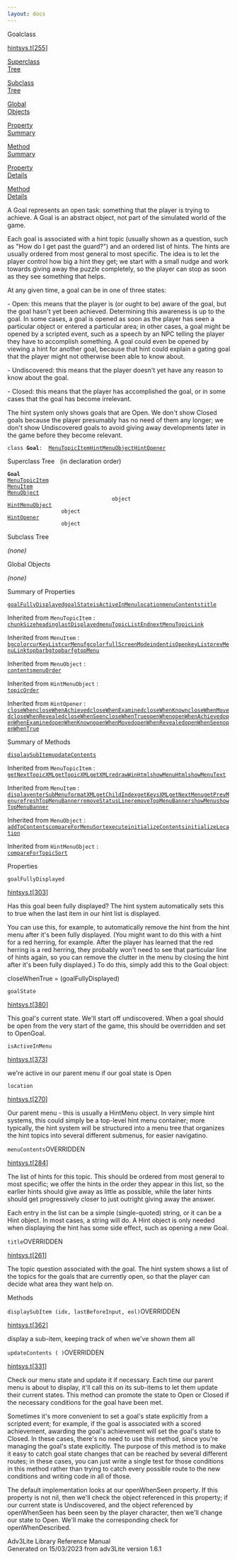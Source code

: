 ```yaml
---
layout: docs
---
```

<span class="title">Goal</span><span class="type">class</span>

[hintsys.t](../file/hintsys.t.html)\[[255](../source/hintsys.t.html#255)\]

[Superclass  
Tree](#_SuperClassTree_)

[Subclass  
Tree](#_SubClassTree_)

[Global  
Objects](#_ObjectSummary_)

[Property  
Summary](#_PropSummary_)

[Method  
Summary](#_MethodSummary_)

[Property  
Details](#_Properties_)

[Method  
Details](#_Methods_)

<div class="fdesc">

A Goal represents an open task: something that the player is trying to
achieve. A Goal is an abstract object, not part of the simulated world
of the game.

Each goal is associated with a hint topic (usually shown as a question,
such as "How do I get past the guard?") and an ordered list of hints.
The hints are usually ordered from most general to most specific. The
idea is to let the player control how big a hint they get; we start with
a small nudge and work towards giving away the puzzle completely, so the
player can stop as soon as they see something that helps.

At any given time, a goal can be in one of three states:

\- Open: this means that the player is (or ought to be) aware of the
goal, but the goal hasn't yet been achieved. Determining this awareness
is up to the goal. In some cases, a goal is opened as soon as the player
has seen a particular object or entered a particular area; in other
cases, a goal might be opened by a scripted event, such as a speech by
an NPC telling the player they have to accomplish something. A goal
could even be opened by viewing a hint for another goal, because that
hint could explain a gating goal that the player might not otherwise
been able to know about.

\- Undiscovered: this means that the player doesn't yet have any reason
to know about the goal.

\- Closed: this means that the player has accomplished the goal, or in
some cases that the goal has become irrelevant.

The hint system only shows goals that are Open. We don't show Closed
goals because the player presumably has no need of them any longer; we
don't show Undiscovered goals to avoid giving away developments later in
the game before they become relevant.

`class `**`Goal`**` :   `[`MenuTopicItem`](../object/MenuTopicItem.html)[`HintMenuObject`](../object/HintMenuObject.html)[`HintOpener`](../object/HintOpener.html)

</div>

<span id="_SuperClassTree_"></span>

<div class="mjhd">

<span class="hdln">Superclass Tree</span>   (in declaration order)

</div>

**`Goal`**  
[`MenuTopicItem`](../object/MenuTopicItem.html)  
[`MenuItem`](../object/MenuItem.html)  
[`MenuObject`](../object/MenuObject.html)  
`                                 object`  
[`HintMenuObject`](../object/HintMenuObject.html)  
`                 object`  
[`HintOpener`](../object/HintOpener.html)  
`                 object`  
<span id="_SubClassTree_"></span>

<div class="mjhd">

<span class="hdln">Subclass Tree</span>  

</div>

*(none)* <span id="_ObjectSummary_"></span>

<div class="mjhd">

<span class="hdln">Global Objects</span>  

</div>

*(none)* <span id="_PropSummary_"></span>

<div class="mjhd">

<span class="hdln">Summary of Properties</span>  

</div>

[`goalFullyDisplayed`](#goalFullyDisplayed)[`goalState`](#goalState)[`isActiveInMenu`](#isActiveInMenu)[`location`](#location)[`menuContents`](#menuContents)[`title`](#title)

Inherited from `MenuTopicItem` :  
[`chunkSize`](../object/MenuTopicItem.html#chunkSize)[`heading`](../object/MenuTopicItem.html#heading)[`lastDisplayed`](../object/MenuTopicItem.html#lastDisplayed)[`menuTopicListEnd`](../object/MenuTopicItem.html#menuTopicListEnd)[`nextMenuTopicLink`](../object/MenuTopicItem.html#nextMenuTopicLink)

Inherited from `MenuItem` :  
[`bgcolor`](../object/MenuItem.html#bgcolor)[`curKeyList`](../object/MenuItem.html#curKeyList)[`curMenu`](../object/MenuItem.html#curMenu)[`fgcolor`](../object/MenuItem.html#fgcolor)[`fullScreenMode`](../object/MenuItem.html#fullScreenMode)[`indent`](../object/MenuItem.html#indent)[`isOpen`](../object/MenuItem.html#isOpen)[`keyList`](../object/MenuItem.html#keyList)[`prevMenuLink`](../object/MenuItem.html#prevMenuLink)[`topbarbg`](../object/MenuItem.html#topbarbg)[`topbarfg`](../object/MenuItem.html#topbarfg)[`topMenu`](../object/MenuItem.html#topMenu)

Inherited from `MenuObject` :  
[`contents`](../object/MenuObject.html#contents)[`menuOrder`](../object/MenuObject.html#menuOrder)

Inherited from `HintMenuObject` :  
[`topicOrder`](../object/HintMenuObject.html#topicOrder)

Inherited from `HintOpener` :  
[`closeWhen`](../object/HintOpener.html#closeWhen)[`closeWhenAchieved`](../object/HintOpener.html#closeWhenAchieved)[`closeWhenExamined`](../object/HintOpener.html#closeWhenExamined)[`closeWhenKnown`](../object/HintOpener.html#closeWhenKnown)[`closeWhenMoved`](../object/HintOpener.html#closeWhenMoved)[`closeWhenRevealed`](../object/HintOpener.html#closeWhenRevealed)[`closeWhenSeen`](../object/HintOpener.html#closeWhenSeen)[`closeWhenTrue`](../object/HintOpener.html#closeWhenTrue)[`openWhen`](../object/HintOpener.html#openWhen)[`openWhenAchieved`](../object/HintOpener.html#openWhenAchieved)[`openWhenExamined`](../object/HintOpener.html#openWhenExamined)[`openWhenKnown`](../object/HintOpener.html#openWhenKnown)[`openWhenMoved`](../object/HintOpener.html#openWhenMoved)[`openWhenRevealed`](../object/HintOpener.html#openWhenRevealed)[`openWhenSeen`](../object/HintOpener.html#openWhenSeen)[`openWhenTrue`](../object/HintOpener.html#openWhenTrue)

<span id="_MethodSummary_"></span>

<div class="mjhd">

<span class="hdln">Summary of Methods</span>  

</div>

[`displaySubItem`](#displaySubItem)[`updateContents`](#updateContents)

Inherited from `MenuTopicItem` :  
[`getNextTopicXML`](../object/MenuTopicItem.html#getNextTopicXML)[`getTopicXML`](../object/MenuTopicItem.html#getTopicXML)[`getXML`](../object/MenuTopicItem.html#getXML)[`redrawWinHtml`](../object/MenuTopicItem.html#redrawWinHtml)[`showMenuHtml`](../object/MenuTopicItem.html#showMenuHtml)[`showMenuText`](../object/MenuTopicItem.html#showMenuText)

Inherited from `MenuItem` :  
[`display`](../object/MenuItem.html#display)[`enterSubMenu`](../object/MenuItem.html#enterSubMenu)[`formatXML`](../object/MenuItem.html#formatXML)[`getChildIndex`](../object/MenuItem.html#getChildIndex)[`getKeysXML`](../object/MenuItem.html#getKeysXML)[`getNextMenu`](../object/MenuItem.html#getNextMenu)[`getPrevMenu`](../object/MenuItem.html#getPrevMenu)[`refreshTopMenuBanner`](../object/MenuItem.html#refreshTopMenuBanner)[`removeStatusLine`](../object/MenuItem.html#removeStatusLine)[`removeTopMenuBanner`](../object/MenuItem.html#removeTopMenuBanner)[`showMenu`](../object/MenuItem.html#showMenu)[`showTopMenuBanner`](../object/MenuItem.html#showTopMenuBanner)

Inherited from `MenuObject` :  
[`addToContents`](../object/MenuObject.html#addToContents)[`compareForMenuSort`](../object/MenuObject.html#compareForMenuSort)[`execute`](../object/MenuObject.html#execute)[`initializeContents`](../object/MenuObject.html#initializeContents)[`initializeLocation`](../object/MenuObject.html#initializeLocation)

Inherited from `HintMenuObject` :  
[`compareForTopicSort`](../object/HintMenuObject.html#compareForTopicSort)



<span id="_Properties_"></span>

<div class="mjhd">

<span class="hdln">Properties</span>  

</div>

<span id="goalFullyDisplayed"></span>

`goalFullyDisplayed`

[hintsys.t](../file/hintsys.t.html)\[[303](../source/hintsys.t.html#303)\]

<div class="desc">

Has this goal been fully displayed? The hint system automatically sets
this to true when the last item in our hint list is displayed.

You can use this, for example, to automatically remove the hint from the
hint menu after it's been fully displayed. (You might want to do this
with a hint for a red herring, for example. After the player has learned
that the red herring is a red herring, they probably won't need to see
that particular line of hints again, so you can remove the clutter in
the menu by closing the hint after it's been fully displayed.) To do
this, simply add this to the Goal object:

  
closeWhenTrue = (goalFullyDisplayed)

</div>

<span id="goalState"></span>

`goalState`

[hintsys.t](../file/hintsys.t.html)\[[380](../source/hintsys.t.html#380)\]

<div class="desc">

This goal's current state. We'll start off undiscovered. When a goal
should be open from the very start of the game, this should be
overridden and set to OpenGoal.

</div>

<span id="isActiveInMenu"></span>

`isActiveInMenu`

[hintsys.t](../file/hintsys.t.html)\[[373](../source/hintsys.t.html#373)\]

<div class="desc">

we're active in our parent menu if our goal state is Open

</div>

<span id="location"></span>

`location`

[hintsys.t](../file/hintsys.t.html)\[[270](../source/hintsys.t.html#270)\]

<div class="desc">

Our parent menu - this is usually a HintMenu object. In very simple hint
systems, this could simply be a top-level hint menu container; more
typically, the hint system will be structured into a menu tree that
organizes the hint topics into several different submenus, for easier
navigatino.

</div>

<span id="menuContents"></span>

`menuContents`<span class="rem">OVERRIDDEN</span>

[hintsys.t](../file/hintsys.t.html)\[[284](../source/hintsys.t.html#284)\]

<div class="desc">

The list of hints for this topic. This should be ordered from most
general to most specific; we offer the hints in the order they appear in
this list, so the earlier hints should give away as little as possible,
while the later hints should get progressively closer to just outright
giving away the answer.

Each entry in the list can be a simple (single-quoted) string, or it can
be a Hint object. In most cases, a string will do. A Hint object is only
needed when displaying the hint has some side effect, such as opening a
new Goal.

</div>

<span id="title"></span>

`title`<span class="rem">OVERRIDDEN</span>

[hintsys.t](../file/hintsys.t.html)\[[261](../source/hintsys.t.html#261)\]

<div class="desc">

The topic question associated with the goal. The hint system shows a
list of the topics for the goals that are currently open, so that the
player can decide what area they want help on.

</div>

<span id="_Methods_"></span>

<div class="mjhd">

<span class="hdln">Methods</span>  

</div>

<span id="displaySubItem"></span>

`displaySubItem (idx, lastBeforeInput, eol)`<span class="rem">OVERRIDDEN</span>

[hintsys.t](../file/hintsys.t.html)\[[362](../source/hintsys.t.html#362)\]

<div class="desc">

display a sub-item, keeping track of when we've shown them all

</div>

<span id="updateContents"></span>

`updateContents ( )`<span class="rem">OVERRIDDEN</span>

[hintsys.t](../file/hintsys.t.html)\[[331](../source/hintsys.t.html#331)\]

<div class="desc">

Check our menu state and update it if necessary. Each time our parent
menu is about to display, it'll call this on its sub-items to let them
update their current states. This method can promote the state to Open
or Closed if the necessary conditions for the goal have been met.

Sometimes it's more convenient to set a goal's state explicitly from a
scripted event; for example, if the goal is associated with a scored
achievement, awarding the goal's achievement will set the goal's state
to Closed. In these cases, there's no need to use this method, since
you're managing the goal's state explicitly. The purpose of this method
is to make it easy to catch goal state changes that can be reached by
several different routes; in these cases, you can just write a single
test for those conditions in this method rather than trying to catch
every possible route to the new conditions and writing code in all of
those.

The default implementation looks at our openWhenSeen property. If this
property is not nil, then we'll check the object referenced in this
property; if our current state is Undiscovered, and the object
referenced by openWhenSeen has been seen by the player character, then
we'll change our state to Open. We'll make the corresponding check for
openWhenDescribed.

</div>

<div class="ftr">

Adv3Lite Library Reference Manual  
Generated on 15/03/2023 from adv3Lite version 1.6.1

</div>
